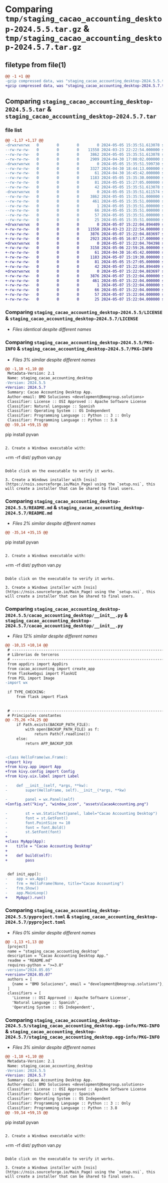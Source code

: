 # Comparing `tmp/staging_cacao_accounting_desktop-2024.5.5.tar.gz` & `tmp/staging_cacao_accounting_desktop-2024.5.7.tar.gz`

## filetype from file(1)

```diff
@@ -1 +1 @@
-gzip compressed data, was "staging_cacao_accounting_desktop-2024.5.5.tar", last modified: Sun May  5 15:35:51 2024, max compression
+gzip compressed data, was "staging_cacao_accounting_desktop-2024.5.7.tar", last modified: Tue May  7 15:22:04 2024, max compression
```

## Comparing `staging_cacao_accounting_desktop-2024.5.5.tar` & `staging_cacao_accounting_desktop-2024.5.7.tar`

### file list

```diff
@@ -1,17 +1,17 @@
-drwxrwxrwx   0        0        0        0 2024-05-05 15:35:51.613078 staging_cacao_accounting_desktop-2024.5.5/
--rw-rw-rw-   0        0        0    11558 2024-03-23 22:22:54.000000 staging_cacao_accounting_desktop-2024.5.5/LICENSE
--rw-rw-rw-   0        0        0     3862 2024-05-05 15:35:51.613078 staging_cacao_accounting_desktop-2024.5.5/PKG-INFO
--rw-rw-rw-   0        0        0     2909 2024-04-30 17:08:02.000000 staging_cacao_accounting_desktop-2024.5.5/README.md
-drwxrwxrwx   0        0        0        0 2024-05-05 15:35:51.599730 staging_cacao_accounting_desktop-2024.5.5/cacao_accounting_desktop/
--rw-rw-rw-   0        0        0     3327 2024-04-30 18:44:13.000000 staging_cacao_accounting_desktop-2024.5.5/cacao_accounting_desktop/__init__.py
--rw-rw-rw-   0        0        0       61 2024-04-30 16:45:42.000000 staging_cacao_accounting_desktop-2024.5.5/cacao_accounting_desktop/__main__.py
--rw-rw-rw-   0        0        0     1183 2024-05-05 15:35:30.000000 staging_cacao_accounting_desktop-2024.5.5/pyproject.toml
--rw-rw-rw-   0        0        0       81 2024-05-05 15:27:05.000000 staging_cacao_accounting_desktop-2024.5.5/requirements.txt
--rw-rw-rw-   0        0        0       42 2024-05-05 15:35:51.613078 staging_cacao_accounting_desktop-2024.5.5/setup.cfg
-drwxrwxrwx   0        0        0        0 2024-05-05 15:35:51.611574 staging_cacao_accounting_desktop-2024.5.5/staging_cacao_accounting_desktop.egg-info/
--rw-rw-rw-   0        0        0     3862 2024-05-05 15:35:51.000000 staging_cacao_accounting_desktop-2024.5.5/staging_cacao_accounting_desktop.egg-info/PKG-INFO
--rw-rw-rw-   0        0        0      461 2024-05-05 15:35:51.000000 staging_cacao_accounting_desktop-2024.5.5/staging_cacao_accounting_desktop.egg-info/SOURCES.txt
--rw-rw-rw-   0        0        0        1 2024-05-05 15:35:51.000000 staging_cacao_accounting_desktop-2024.5.5/staging_cacao_accounting_desktop.egg-info/dependency_links.txt
--rw-rw-rw-   0        0        0       66 2024-05-05 15:35:51.000000 staging_cacao_accounting_desktop-2024.5.5/staging_cacao_accounting_desktop.egg-info/entry_points.txt
--rw-rw-rw-   0        0        0       57 2024-05-05 15:35:51.000000 staging_cacao_accounting_desktop-2024.5.5/staging_cacao_accounting_desktop.egg-info/requires.txt
--rw-rw-rw-   0        0        0       25 2024-05-05 15:35:51.000000 staging_cacao_accounting_desktop-2024.5.5/staging_cacao_accounting_desktop.egg-info/top_level.txt
+drwxrwxrwx   0        0        0        0 2024-05-07 15:22:04.894409 staging_cacao_accounting_desktop-2024.5.7/
+-rw-rw-rw-   0        0        0    11558 2024-03-23 22:22:54.000000 staging_cacao_accounting_desktop-2024.5.7/LICENSE
+-rw-rw-rw-   0        0        0     3876 2024-05-07 15:22:04.883697 staging_cacao_accounting_desktop-2024.5.7/PKG-INFO
+-rw-rw-rw-   0        0        0     2923 2024-05-05 16:07:17.000000 staging_cacao_accounting_desktop-2024.5.7/README.md
+drwxrwxrwx   0        0        0        0 2024-05-07 15:22:04.704398 staging_cacao_accounting_desktop-2024.5.7/cacao_accounting_desktop/
+-rw-rw-rw-   0        0        0     3158 2024-05-06 22:59:26.000000 staging_cacao_accounting_desktop-2024.5.7/cacao_accounting_desktop/__init__.py
+-rw-rw-rw-   0        0        0       61 2024-04-30 16:45:42.000000 staging_cacao_accounting_desktop-2024.5.7/cacao_accounting_desktop/__main__.py
+-rw-rw-rw-   0        0        0     1183 2024-05-07 15:19:30.000000 staging_cacao_accounting_desktop-2024.5.7/pyproject.toml
+-rw-rw-rw-   0        0        0       81 2024-05-05 15:27:05.000000 staging_cacao_accounting_desktop-2024.5.7/requirements.txt
+-rw-rw-rw-   0        0        0       42 2024-05-07 15:22:04.894409 staging_cacao_accounting_desktop-2024.5.7/setup.cfg
+drwxrwxrwx   0        0        0        0 2024-05-07 15:22:04.883697 staging_cacao_accounting_desktop-2024.5.7/staging_cacao_accounting_desktop.egg-info/
+-rw-rw-rw-   0        0        0     3876 2024-05-07 15:22:04.000000 staging_cacao_accounting_desktop-2024.5.7/staging_cacao_accounting_desktop.egg-info/PKG-INFO
+-rw-rw-rw-   0        0        0      461 2024-05-07 15:22:04.000000 staging_cacao_accounting_desktop-2024.5.7/staging_cacao_accounting_desktop.egg-info/SOURCES.txt
+-rw-rw-rw-   0        0        0        1 2024-05-07 15:22:04.000000 staging_cacao_accounting_desktop-2024.5.7/staging_cacao_accounting_desktop.egg-info/dependency_links.txt
+-rw-rw-rw-   0        0        0       66 2024-05-07 15:22:04.000000 staging_cacao_accounting_desktop-2024.5.7/staging_cacao_accounting_desktop.egg-info/entry_points.txt
+-rw-rw-rw-   0        0        0       57 2024-05-07 15:22:04.000000 staging_cacao_accounting_desktop-2024.5.7/staging_cacao_accounting_desktop.egg-info/requires.txt
+-rw-rw-rw-   0        0        0       25 2024-05-07 15:22:04.000000 staging_cacao_accounting_desktop-2024.5.7/staging_cacao_accounting_desktop.egg-info/top_level.txt
```

### Comparing `staging_cacao_accounting_desktop-2024.5.5/LICENSE` & `staging_cacao_accounting_desktop-2024.5.7/LICENSE`

 * *Files identical despite different names*

### Comparing `staging_cacao_accounting_desktop-2024.5.5/PKG-INFO` & `staging_cacao_accounting_desktop-2024.5.7/PKG-INFO`

 * *Files 3% similar despite different names*

```diff
@@ -1,10 +1,10 @@
 Metadata-Version: 2.1
 Name: staging_cacao_accounting_desktop
-Version: 2024.5.5
+Version: 2024.5.7
 Summary: Cacao Accounting Desktop App.
 Author-email: BMO Soluciones <development@bmogroup.solutions>
 Classifier: License :: OSI Approved :: Apache Software License
 Classifier: Natural Language :: Spanish
 Classifier: Operating System :: OS Independent
 Classifier: Programming Language :: Python :: 3 :: Only
 Classifier: Programming Language :: Python :: 3.8
@@ -59,14 +59,15 @@
 ```
 pip install pyvan
 ```
 
 2. Create a Windows executable with:
 
 ```
+rm -rf dist/
 python van.py
 ```
 
 Doble click on the executable to verify it works.
 
 3. Create a Windows installer with [nsis](https://nsis.sourceforge.io/Main_Page) using the `setup.nsi`, this will create a installer that can be shared to final users.
```

### Comparing `staging_cacao_accounting_desktop-2024.5.5/README.md` & `staging_cacao_accounting_desktop-2024.5.7/README.md`

 * *Files 2% similar despite different names*

```diff
@@ -35,14 +35,15 @@
 ```
 pip install pyvan
 ```
 
 2. Create a Windows executable with:
 
 ```
+rm -rf dist/
 python van.py
 ```
 
 Doble click on the executable to verify it works.
 
 3. Create a Windows installer with [nsis](https://nsis.sourceforge.io/Main_Page) using the `setup.nsi`, this will create a installer that can be shared to final users.
```

### Comparing `staging_cacao_accounting_desktop-2024.5.5/cacao_accounting_desktop/__init__.py` & `staging_cacao_accounting_desktop-2024.5.7/cacao_accounting_desktop/__init__.py`

 * *Files 12% similar despite different names*

```diff
@@ -10,15 +10,14 @@
 # ---------------------------------------------------------------------------------------
 # Librerias de terceros
 # ---------------------------------------------------------------------------------------
 from appdirs import AppDirs
 from cacao_accounting import create_app
 from flaskwebgui import FlaskUI
 from PIL import Image
-import wx
 
 if TYPE_CHECKING:
     from flask import Flask
 
 
 # ---------------------------------------------------------------------------------------
 # Principales constantes
@@ -75,26 +74,25 @@
     if Path.exists(BACKUP_PATH_FILE):
         with open(BACKUP_PATH_FILE) as f:
             return Path(f.readline())
     else:
         return APP_BACKUP_DIR
 
 
-class HelloFrame(wx.Frame):
+import kivy
+from kivy.app import App
+from kivy.config import Config
+from kivy.uix.label import Label
 
-    def __init__(self, *args, **kw):
-        super(HelloFrame, self).__init__(*args, **kw)
 
-        panel = wx.Panel(self)
+Config.set("kivy", "window_icon", "assets\CacaoAccounting.png")
 
-        st = wx.StaticText(panel, label="Cacao Accounting Desktop")
-        font = st.GetFont()
-        font.PointSize += 10
-        font = font.Bold()
-        st.SetFont(font)
+
+class MyApp(App):
+    title = "Cacao Accounting Desktop"
+
+    def build(self):
+        pass
 
 
 def init_app():
-    app = wx.App()
-    frm = HelloFrame(None, title="Cacao Accounting")
-    frm.Show()
-    app.MainLoop()
+    MyApp().run()
```

### Comparing `staging_cacao_accounting_desktop-2024.5.5/pyproject.toml` & `staging_cacao_accounting_desktop-2024.5.7/pyproject.toml`

 * *Files 0% similar despite different names*

```diff
@@ -1,13 +1,13 @@
 [project]
 name = "staging_cacao_accounting_desktop"
 description = "Cacao Accounting Desktop App."
 readme = "README.md"
 requires-python = ">=3.8"
-version="2024.05.05"
+version="2024.05.07"
 authors = [
   {name = "BMO Soluciones", email = "development@bmogroup.solutions"},
 ]
 classifiers = [
   'License :: OSI Approved :: Apache Software License',
   'Natural Language :: Spanish',
   'Operating System :: OS Independent',
```

### Comparing `staging_cacao_accounting_desktop-2024.5.5/staging_cacao_accounting_desktop.egg-info/PKG-INFO` & `staging_cacao_accounting_desktop-2024.5.7/staging_cacao_accounting_desktop.egg-info/PKG-INFO`

 * *Files 3% similar despite different names*

```diff
@@ -1,10 +1,10 @@
 Metadata-Version: 2.1
 Name: staging_cacao_accounting_desktop
-Version: 2024.5.5
+Version: 2024.5.7
 Summary: Cacao Accounting Desktop App.
 Author-email: BMO Soluciones <development@bmogroup.solutions>
 Classifier: License :: OSI Approved :: Apache Software License
 Classifier: Natural Language :: Spanish
 Classifier: Operating System :: OS Independent
 Classifier: Programming Language :: Python :: 3 :: Only
 Classifier: Programming Language :: Python :: 3.8
@@ -59,14 +59,15 @@
 ```
 pip install pyvan
 ```
 
 2. Create a Windows executable with:
 
 ```
+rm -rf dist/
 python van.py
 ```
 
 Doble click on the executable to verify it works.
 
 3. Create a Windows installer with [nsis](https://nsis.sourceforge.io/Main_Page) using the `setup.nsi`, this will create a installer that can be shared to final users.
```


